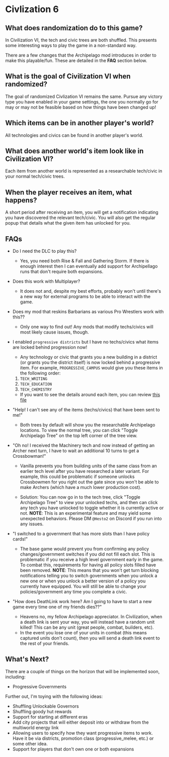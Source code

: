 # Civlization 6

<!-- ## Where is the options page?

The [player options page for this game](../player-options) contains all the options you need to configure and export a
config file. -->

## What does randomization do to this game?

In Civilization VI, the tech and civic trees are both shuffled. This presents some interesting ways to play the game in a non-standard way.

There are a few changes that the Archipelago mod introduces in order to make this playable/fun. These are detailed in the __FAQ__ section below.

## What is the goal of Civilization VI when randomized?
The goal of randomized Civlization VI remains the same. Pursue any victory type you have enabled in your game settings, the one you normally go for may or may not be feasible based on how things have been changed up!

## Which items can be in another player's world?
All technologies and civics can be found in another player's world.

## What does another world's item look like in Civilization VI?
Each item from another world is represented as a researchable tech/civic in your normal tech/civic trees.

## When the player receives an item, what happens?
A short period after receiving an item, you will get a notification indicating you have discovered the relevant tech/civic. You will also get the regular popup that details what the given item has unlocked for you.

## FAQs
- Do I need the DLC to play this?
  - Yes, you need both Rise & Fall and Gathering Storm. If there is enough interest then I can eventually add support for Archipellago runs that don't require both expansions.

- Does this work with Multiplayer?
  - It does not and, despite my best efforts, probably won't until there's a new way for external programs to be able to interact with the game.

- Does my mod that reskins Barbarians as various Pro Wrestlers work with this??
  - Only one way to find out! Any mods that modify techs/civics will most likely cause issues, though.

- I enabled `progressive districts` but I have no techs/civics what items are locked behind progression now!
  - Any technology or civic that grants you a new building in a district (or grants you the district itself) is now locked behind a progressive item. For example, `PROGRESSIVE_CAMPUS` would give you these items in the following order:
  1. `TECH_WRITING`
  2. `TECH_EDUCATION`
  3. `TECH_CHEMISTRY`
  - If you want to see the details around each item, you can review [this file](https://github.com/hesto2/civilization_vi_apworld/blob/main/data/progressive_districts.json)

- "Help! I can't see any of the items (techs/civics) that have been sent to me!"
  - Both trees by default will show you the researchable Archipelago locations. To view the normal tree, you can click "Toggle Archipelago Tree" on the top left corner of the tree view.

- "Oh no! I received the Machinery tech and now instead of getting an Archer next turn, I have to wait an additional 10 turns to get a Crossbowman!"
  - Vanilla prevents you from building units of the same class from an earlier tech level after you have researched a later variant. For example, this could be problematic if someone unlocks Crossbowmen for you right out the gate since you won't be able to make Archers (which have a much lower production cost).

  - Solution: You can now go in to the tech tree, click "Toggle Archipelago Tree" to view your unlocked techs, and then can click any tech you have unlocked to toggle whether it is currently active or not. __NOTE__: This is an experimental feature and may yield some unexpected behaviors. Please DM `@Hesto2` on Discord if you run into any issues.

- "I switched to a government that has more slots than I have policy cards!"
  - The base game would prevent you from confirming any policy changes/government switches if you did not fill each slot. This is problematic if you receive a high level government early in the game. To combat this, requirements for having all policy slots filled have been removed. __NOTE__: This means that you won't get turn blocking notifications telling you to switch governments when you unlock a new one or when you unlock a better version of a policy you currently have equipped. You will still be able to change your policies/government any time you complete a civic.


- "How does DeathLink work here? Am I going to have to start a new game every time one of my friends dies??"
  - Heavens no, my fellow Archipelago appreciator. In Civilization, when a death link is sent your way, you will instead have a random unit killed! This can be any unit (great people, combat, builders, etc).
  - In the event you lose one of your units in combat (this means captured units don't count), then you will send a death link event to the rest of your friends.

## What's Next?
There are a couple of things on the horizon that will be implemented soon, including:
- Progressive Governments

Further out, I'm toying with the following ideas:
- Shuffling Unlockable Governors
- Shuffling goody hut rewards
- Support for starting at different eras
- Add city projects that will either deposit into or withdraw from the multiworld energy link
- Allowing users to specify how they want progressive items to work. Have it be via districts, promotion class (progressive_melee, etc.) or some other idea.
- Support for players that don't own one or both expansions

